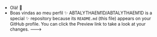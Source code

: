 -  Olá! 💙
- Boas vindas ao meu perfil ✨
ABTALYTHAEM1D/ABTALYTHAEM1D is a special ✨ repository because its `README.md` (this file) appears on your GitHub profile.
You can click the Preview link to take a look at your changes.
--->
